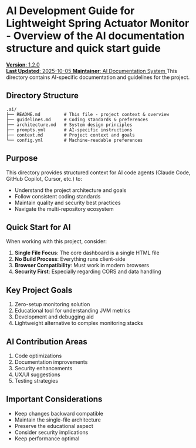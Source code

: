 # AI Development Guide for Lightweight Spring Actuator Monitor - Overview of the AI documentation structure and quick start guide

 [**Version**: 1.2.0  
**Last Updated**: 2025-10-05
**Maintainer**: AI Documentation System
]()
This directory contains AI-specific documentation and guidelines for the project.

## Directory Structure

```
.ai/
├── README.md         # This file - project context & overview
├── guidelines.md     # Coding standards & preferences
├── architecture.md   # System design principles
├── prompts.yml       # AI-specific instructions
├── context.md        # Project context and goals
└── config.yml        # Machine-readable preferences
```

## Purpose

This directory provides structured context for AI code agents (Claude Code, GitHub Copilot, Cursor, etc.) to:
- Understand the project architecture and goals
- Follow consistent coding standards
- Maintain quality and security best practices
- Navigate the multi-repository ecosystem

## Quick Start for AI

When working with this project, consider:

1. **Single File Focus**: The core dashboard is a single HTML file
2. **No Build Process**: Everything runs client-side
3. **Browser Compatibility**: Must work in modern browsers
4. **Security First**: Especially regarding CORS and data handling

## Key Project Goals

1. Zero-setup monitoring solution
2. Educational tool for understanding JVM metrics
3. Development and debugging aid
4. Lightweight alternative to complex monitoring stacks

## AI Contribution Areas

1. Code optimizations
2. Documentation improvements
3. Security enhancements
4. UX/UI suggestions
5. Testing strategies

## Important Considerations

- Keep changes backward compatible
- Maintain the single-file architecture
- Preserve the educational aspect
- Consider security implications
- Keep performance optimal
